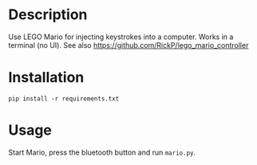 # Description

Use LEGO Mario for injecting keystrokes into a computer. Works in a terminal (no UI). See also https://github.com/RickP/lego_mario_controller

# Installation

```
pip install -r requirements.txt
```

# Usage

Start Mario, press the bluetooth button and run `mario.py`.

